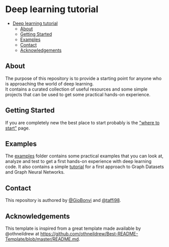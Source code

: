 # Deep learning tutorial

- [Deep learning tutorial](#deep-learning-tutorial)
  - [About](#about)
  - [Getting Started](#getting-started)
  - [Examples](#examples)
  - [Contact](#contact)
  - [Acknowledgements](#acknowledgements)

## About

The purpose of this repository is to provide a starting point for anyone who is approaching the world of deep learning.  
It contains a curated collection of useful resources and some simple projects that can be used to get some practical hands-on experience.

## Getting Started

If you are completely new the best place to start probably is the ["where to start"](resources/where-to-start.md) page.

## Examples

The [examples](examples) folder contains some practical examples that you can look at, analyze and test to get a first hands-on experience with deep learning code.
It also contains a simple [tutorial](examples/GraphNN_tutorial) for a first approach to Graph Datasets and Graph Neural Networks.

## Contact 

This repository is authored by [@GioBonvi](https://github.com/GioBonvi) and [@taffi98](https://github.com/taffi98).

## Acknowledgements

This template is inspired from a great template made available by @othneildrew at https://github.com/othneildrew/Best-README-Template/blob/master/README.md. 
